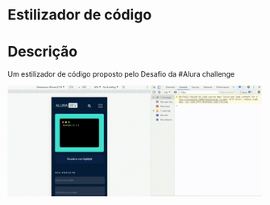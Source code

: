 # Estilizador de código

# Descrição

Um estilizador de código proposto pelo Desafio da #Alura challenge

![Join](https://github.com/Lukaslk/editor-codigo/blob/main/20220103_114003.gif) 
